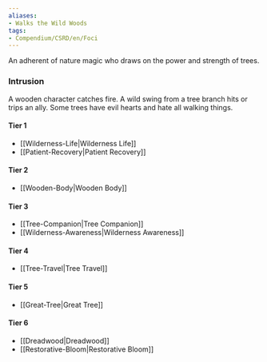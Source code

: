 ```yaml
---  
aliases:  
- Walks the Wild Woods  
tags:  
- Compendium/CSRD/en/Foci  
---
```

  
An adherent of nature magic who draws on the power and strength of trees.  
 ### Intrusion  
A wooden character catches fire. A wild swing from a tree branch hits or trips an ally. Some trees have evil hearts and hate all walking things.
  
#### Tier 1  
* [[Wilderness-Life|Wilderness Life]]  
* [[Patient-Recovery|Patient Recovery]]  
#### Tier 2  
  
* [[Wooden-Body|Wooden Body]]  
#### Tier 3  
  
  - [[Tree-Companion|Tree Companion]]  
  - [[Wilderness-Awareness|Wilderness Awareness]]  
#### Tier 4  
  
* [[Tree-Travel|Tree Travel]]  
#### Tier 5  
  
* [[Great-Tree|Great Tree]]  
#### Tier 6  
  
  - [[Dreadwood|Dreadwood]]  
  - [[Restorative-Bloom|Restorative Bloom]]  
